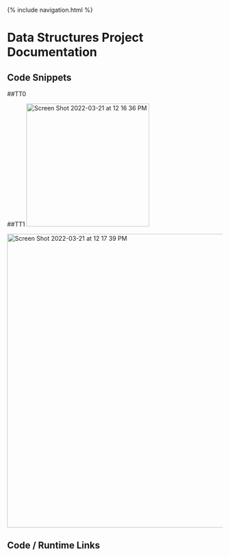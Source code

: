 {% include navigation.html %}

# Data Structures Project Documentation

## Code Snippets

##TT0

##TT1
<img width="287" alt="Screen Shot 2022-03-21 at 12 16 36 PM" src="https://user-images.githubusercontent.com/89278032/159347613-6078af94-c72e-478b-a270-e7d499a2c8b9.png">

<img width="685" alt="Screen Shot 2022-03-21 at 12 17 39 PM" src="https://user-images.githubusercontent.com/89278032/159347752-1fca96df-a221-4e6a-b5e2-7f77f3c33b76.png">


## Code / Runtime Links
